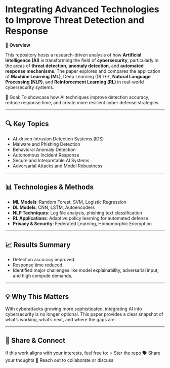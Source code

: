 # Integrating Advanced Technologies to Improve Threat Detection and Response

📄 **Overview**

This repository hosts a research-driven analysis of how **Artificial Intelligence (AI)** is transforming the field of **cybersecurity**, particularly in the areas of **threat detection**, **anomaly detection**, and **automated response mechanisms**. The paper explores and compares the application of **Machine Learning (ML)**, Deep Learning (DL)**, **Natural Language Processing (NLP)**, and **Reinforcement Learning (RL)** in real-world cybersecurity systems.

 🧠 Goal: To showcase how AI techniques improve detection accuracy, reduce response time, and create more resilient cyber defense strategies.

---

## 🔍 Key Topics

- AI-driven Intrusion Detection Systems (IDS)
- Malware and Phishing Detection
- Behavioral Anomaly Detection
- Autonomous Incident Response
- Secure and Interpretable AI Systems
- Adversarial Attacks and Model Robustness

---

## 📊 Technologies & Methods

- **ML Models**: Random Forest, SVM, Logistic Regression
- **DL Models**: CNN, LSTM, Autoencoders
- **NLP Techniques**: Log file analysis, phishing text classification
- **RL Applications**: Adaptive policy learning for automated defense
- **Privacy & Security**: Federated Learning, Homomorphic Encryption

---

## 📈 Results Summary

-  Detection accuracy improved.
-  Response time reduced.
-  Identified major challenges like model explainability, adversarial input, and high compute demands.

---


## 💡 Why This Matters

With cyberattacks growing more sophisticated, integrating AI into cybersecurity is no longer optional. This paper provides a clear snapshot of what’s working, what’s next, and where the gaps are.

---

## 🚀 Share & Connect

If this work aligns with your interests, feel free to:
 ⭐ Star the repo
 🗣️ Share your thoughts
 📩 Reach out to collaborate or discuss



